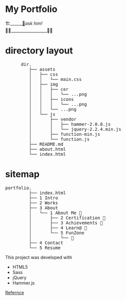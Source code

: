 # My Portfolio 

🏗️______[👷](https://vasanthabalaji01.github.io/portfolio-/)_ask him!_<br>
🚧🚧__________________🚧🚧

# directory layout
<pre>
      dir.    
         ├── assets
         │   ├── css
         │   │   └── main.css
         │   ├── img
         │   │   ├── cer
         │   │   │   └── ...png
         │   │   ├── icons
         │   │   │   └── ...png
         │   │   └── ...png
         │   └── js
         │       ├── vendor
         │       │   ├── hammer-2.0.8.js
         │       │   └── jquery-2.2.4.min.js
         │       ├── function-min.js
         │       └── function.js
         ├── README.md
         ├── about.html
         └── index.html
</pre>
# sitemap 
<pre>
portfolio.    
         ├── index.html
         ├── 1 Intro
         ├── 2 Works
         ├── 3 About
         │   └── 1 About Me 🚧
         │       ├── 2 Certification 🚧
         │       ├── 3 Achievements 🚧
         │       ├── 4 Learn@ 🚧
         │       └── 5 FunZone
         │           └── 🚧
         ├── 4 Contact
         └── 5 Resume
</pre>

This project was developed with 
- HTML5
- Sass 
- jQuery 
- Hammer.js

<a href="https://github.com/BuckyMaler">Refernce</a>
